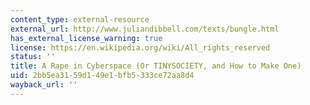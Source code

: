 ```yaml
---
content_type: external-resource
external_url: http://www.juliandibbell.com/texts/bungle.html
has_external_license_warning: true
license: https://en.wikipedia.org/wiki/All_rights_reserved
status: ''
title: A Rape in Cyberspace (Or TINYSOCIETY, and How to Make One)
uid: 2bb5ea31-59d1-49e1-bfb5-333ce72aa8d4
wayback_url: ''
---
```

